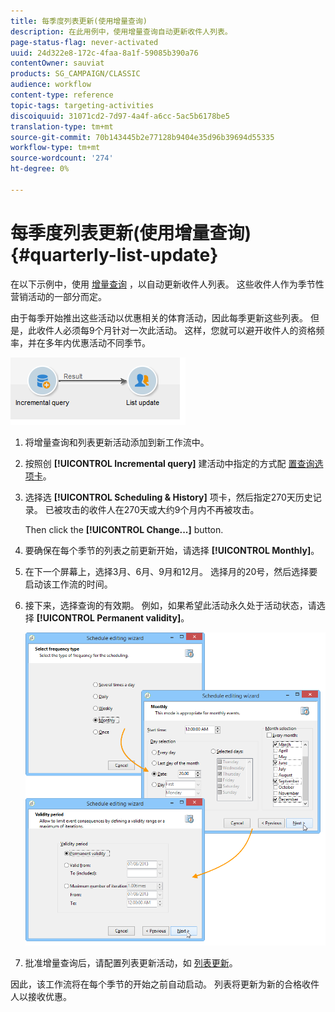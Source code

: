 ```yaml
---
title: 每季度列表更新(使用增量查询)
description: 在此用例中，使用增量查询自动更新收件人列表。
page-status-flag: never-activated
uuid: 24d322e8-172c-4faa-8a1f-59085b390a76
contentOwner: sauviat
products: SG_CAMPAIGN/CLASSIC
audience: workflow
content-type: reference
topic-tags: targeting-activities
discoiquuid: 31071cd2-7d97-4a4f-a6cc-5ac5b6178be5
translation-type: tm+mt
source-git-commit: 70b143445b2e77128b9404e35d96b39694d55335
workflow-type: tm+mt
source-wordcount: '274'
ht-degree: 0%

---
```



# 每季度列表更新(使用增量查询) {#quarterly-list-update}

在以下示例中，使用 [增量查询](../../workflow/using/incremental-query.md) ，以自动更新收件人列表。 这些收件人作为季节性营销活动的一部分而定。

由于每季开始推出这些活动以优惠相关的体育活动，因此每季更新这些列表。 但是，此收件人必须每9个月针对一次此活动。 这样，您就可以避开收件人的资格频率，并在多年内优惠活动不同季节。

![](assets/incremental_query_example.png)

1. 将增量查询和列表更新活动添加到新工作流中。
1. 按照创 **[!UICONTROL Incremental query]** 建活动中指定的方式配 [置查询选项卡](../../workflow/using/query.md#creating-a-query)。
1. 选择选 **[!UICONTROL Scheduling & History]** 项卡，然后指定270天历史记录。 已被攻击的收件人在270天或大约9个月内不再被攻击。

   Then click the **[!UICONTROL Change...]** button.

1. 要确保在每个季节的列表之前更新开始，请选择 **[!UICONTROL Monthly]**。
1. 在下一个屏幕上，选择3月、6月、9月和12月。 选择月的20号，然后选择要启动该工作流的时间。
1. 接下来，选择查询的有效期。 例如，如果希望此活动永久处于活动状态，请选择 **[!UICONTROL Permanent validity]**。

   ![](assets/incremental_query_example_2.png)

1. 批准增量查询后，请配置列表更新活动，如 [列表更新](../../workflow/using/list-update.md)。

因此，该工作流将在每个季节的开始之前自动启动。 列表将更新为新的合格收件人以接收优惠。
